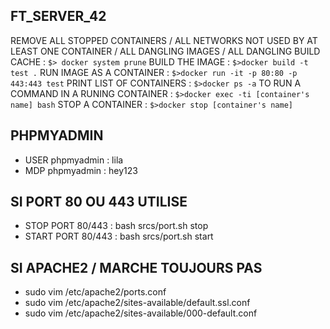 ## FT_SERVER_42

REMOVE ALL STOPPED CONTAINERS / ALL NETWORKS NOT USED BY AT LEAST ONE CONTAINER / ALL DANGLING IMAGES / ALL DANGLING BUILD CACHE :
``$> docker system prune``
BUILD THE IMAGE :
``$>docker build -t test .``
RUN IMAGE AS A CONTAINER :
``$>docker run -it -p 80:80 -p 443:443 test``
PRINT LIST OF CONTAINERS :
``$>docker ps -a``
TO RUN A COMMAND IN A RUNING CONTAINER :
``$>docker exec -ti [container's name] bash``
STOP A CONTAINER :
``$>docker stop [container's name]``

## PHPMYADMIN

* USER phpmyadmin : lila
* MDP phpmyadmin : hey123

## SI PORT 80 OU 443 UTILISE

* STOP PORT 80/443 : bash srcs/port.sh stop
* START PORT 80/443 : bash srcs/port.sh start

## SI APACHE2 / MARCHE TOUJOURS PAS

* sudo vim /etc/apache2/ports.conf
* sudo vim /etc/apache2/sites-available/default.ssl.conf
* sudo vim /etc/apache2/sites-available/000-default.conf
